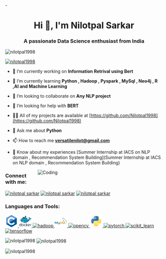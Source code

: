 -<h1 align="center">Hi 👋, I'm Nilotpal Sarkar</h1>
<h3 align="center">A passionate Data Science enthusiast from India</h3>

<p align="left"> <img src="https://komarev.com/ghpvc/?username=nilotpal1998&label=Profile%20views&color=0e75b6&style=flat" alt="nilotpal1998" /> </p>

<p align="left"> <a href="https://github.com/ryo-ma/github-profile-trophy"><img src="https://github-profile-trophy.vercel.app/?username=nilotpal1998" alt="nilotpal1998" /></a> </p>

- 🔭 I’m currently working on **Information Retrival using Bert**

- 🌱 I’m currently learning **Python , Hadoop , Pyspark , MySql , Neo4j , R ,AI and Machine Learning**

- 👯 I’m looking to collaborate on **Any NLP project**

- 🤝 I’m looking for help with **BERT**

- 👨‍💻 All of my projects are available at [https://github.com/Nilotpal1998](https://github.com/Nilotpal1998)

- 💬 Ask me about **Python**

- 📫 How to reach me **versatilenilot@gmail.com**

- 📄 Know about my experiences [Summer Internship at IACS on NLP domain , Recommendation System Building](Summer Internship at IACS on NLP domain , Recommendation System Building)

<img align="right" alt="Coding" width="400" src="https://dribbble.com/shots/10836334-21st-century">

<h3 align="left">Connect with me:</h3>
<p align="left">
<a href="https://linkedin.com/in/nilotpal sarkar" target="blank"><img align="center" src="https://raw.githubusercontent.com/rahuldkjain/github-profile-readme-generator/master/src/images/icons/Social/linked-in-alt.svg" alt="nilotpal sarkar" height="30" width="40" /></a>
<a href="https://kaggle.com/nilotpal sarkar" target="blank"><img align="center" src="https://raw.githubusercontent.com/rahuldkjain/github-profile-readme-generator/master/src/images/icons/Social/kaggle.svg" alt="nilotpal sarkar" height="30" width="40" /></a>
<a href="https://fb.com/nilotpal sarkar" target="blank"><img align="center" src="https://raw.githubusercontent.com/rahuldkjain/github-profile-readme-generator/master/src/images/icons/Social/facebook.svg" alt="nilotpal sarkar" height="30" width="40" /></a>
</p>

<h3 align="left">Languages and Tools:</h3>
<p align="left"> <a href="https://www.cprogramming.com/" target="_blank"> <img src="https://raw.githubusercontent.com/devicons/devicon/master/icons/c/c-original.svg" alt="c" width="40" height="40"/> </a> <a href="https://www.docker.com/" target="_blank"> <img src="https://raw.githubusercontent.com/devicons/devicon/master/icons/docker/docker-original-wordmark.svg" alt="docker" width="40" height="40"/> </a> <a href="https://hadoop.apache.org/" target="_blank"> <img src="https://www.vectorlogo.zone/logos/apache_hadoop/apache_hadoop-icon.svg" alt="hadoop" width="40" height="40"/> </a> <a href="https://www.mysql.com/" target="_blank"> <img src="https://raw.githubusercontent.com/devicons/devicon/master/icons/mysql/mysql-original-wordmark.svg" alt="mysql" width="40" height="40"/> </a> <a href="https://opencv.org/" target="_blank"> <img src="https://www.vectorlogo.zone/logos/opencv/opencv-icon.svg" alt="opencv" width="40" height="40"/> </a> <a href="https://www.python.org" target="_blank"> <img src="https://raw.githubusercontent.com/devicons/devicon/master/icons/python/python-original.svg" alt="python" width="40" height="40"/> </a> <a href="https://pytorch.org/" target="_blank"> <img src="https://www.vectorlogo.zone/logos/pytorch/pytorch-icon.svg" alt="pytorch" width="40" height="40"/> </a> <a href="https://scikit-learn.org/" target="_blank"> <img src="https://upload.wikimedia.org/wikipedia/commons/0/05/Scikit_learn_logo_small.svg" alt="scikit_learn" width="40" height="40"/> </a> <a href="https://www.tensorflow.org" target="_blank"> <img src="https://www.vectorlogo.zone/logos/tensorflow/tensorflow-icon.svg" alt="tensorflow" width="40" height="40"/> </a> </p>

<p><img align="left" src="https://github-readme-stats.vercel.app/api/top-langs?username=nilotpal1998&show_icons=true&locale=en&layout=compact" alt="nilotpal1998" /></p>

<p>&nbsp;<img align="center" src="https://github-readme-stats.vercel.app/api?username=nilotpal1998&show_icons=true&locale=en" alt="nilotpal1998" /></p>

<p><img align="center" src="https://github-readme-streak-stats.herokuapp.com/?user=nilotpal1998&" alt="nilotpal1998" /></p>

